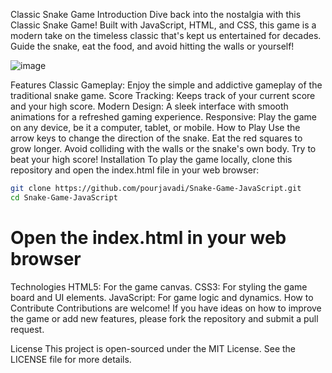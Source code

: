 Classic Snake Game
Introduction
Dive back into the nostalgia with this Classic Snake Game! Built with JavaScript, HTML, and CSS, this game is a modern take on the timeless classic that's kept us entertained for decades. Guide the snake, eat the food, and avoid hitting the walls or yourself!

![image](https://github.com/pourjavadi/Snake-Game-JavaScript/assets/116521724/655f0769-1607-47e7-b53a-d23d91d375e3)

Features
Classic Gameplay: Enjoy the simple and addictive gameplay of the traditional snake game.
Score Tracking: Keeps track of your current score and your high score.
Modern Design: A sleek interface with smooth animations for a refreshed gaming experience.
Responsive: Play the game on any device, be it a computer, tablet, or mobile.
How to Play
Use the arrow keys to change the direction of the snake.
Eat the red squares to grow longer.
Avoid colliding with the walls or the snake's own body.
Try to beat your high score!
Installation
To play the game locally, clone this repository and open the index.html file in your web browser:

```bash
git clone https://github.com/pourjavadi/Snake-Game-JavaScript.git
cd Snake-Game-JavaScript
```
# Open the index.html in your web browser

Technologies
HTML5: For the game canvas.
CSS3: For styling the game board and UI elements.
JavaScript: For game logic and dynamics.
How to Contribute
Contributions are welcome! If you have ideas on how to improve the game or add new features, please fork the repository and submit a pull request.

License
This project is open-sourced under the MIT License. See the LICENSE file for more details.
